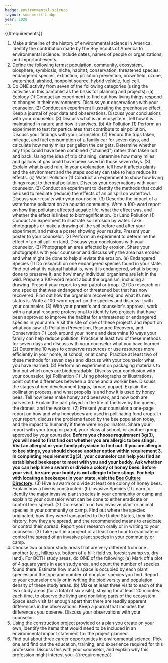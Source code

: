 ```yaml
---
badge: environmental-science
layout: smb-merit-badge
year: 2020
---
```


{{#requirements}}
1. Make a timeline of the history of environmental science in America. Identify the contribution made by the Boy Scouts of America to environmental science. Include dates, names of people or organizations, and important events.
2. Define the following terms: population, community, ecosystem, biosphere, symbiosis, niche, habitat, conservation, threatened species, endangered species, extinction, pollution prevention, brownfield, ozone, watershed, airshed, nonpoint source, hybrid vehicle, fuel cell.
3. Do ONE activity from seven of the following categories (using the activities in this pamphlet as the basis for planning and projects):
    (a) Ecology
        (1) Conduct an experiment to find out how living things respond to changes in their environments. Discuss your observations with your counselor.
        (2) Conduct an experiment illustrating the greenhouse effect. Keep a journal of your data and observations. Discuss your conclusions with your counselor.
        (3) Discuss what is an ecosystem. Tell how it is maintained in nature and how it survives.
    (b) Air Pollution
        (1) Perform an experiment to test for particulates that contribute to air pollution. Discuss your findings with your counselor.
        (2) Record the trips taken, mileage, and fuel consumption of a family car for seven days, and calculate how many miles per gallon the car gets. Determine whether any trips could have been combined ("chained") rather than taken out and back. Using the idea of trip chaining, determine how many miles and gallons of gas could have been saved in those seven days.
        (3) Explain what is acid rain. In your explanation, tell how it affects plants and the environment and the steps society can take to help reduce its effects.
    (c) Water Pollution
        (1) Conduct an experiment to show how living things react to thermal pollution. Discuss your observations with your counselor.
        (2) Conduct an experiment to identify the methods that could be used to mediate (reduce) the effects of an oil spill on waterfowl. Discuss your results with your counselor.
        (3) Describe the impact of a waterborne pollutant on an aquatic community. Write a 100-word report on how that pollutant affected aquatic life, what the effect was, and whether the effect is linked to biomagnification.
    (d) Land Pollution
        (1) Conduct an experiment to illustrate soil erosion by water. Take photographs or make a drawing of the soil before and after your experiment, and make a poster showing your results. Present your poster to your counselor.
        (2) Perform an experiment to determine the effect of an oil spill on land. Discuss your conclusions with your counselor.
        (3) Photograph an area affected by erosion. Share your photographs with your counselor and discuss why the area has eroded and what might be done to help alleviate the erosion.
    (e) Endangered Species
        (1) Do research on one endangered species found in your state. Find out what its natural habitat is, why it is endangered, what is being done to preserve it, and how many individual organisms are left in the wild. Prepare a 100-word report about the organism, including a drawing. Present your report to your patrol or troop.
        (2) Do research on one species that was endangered or threatened but that has now recovered. Find out how the organism recovered, and what its new status is. Write a 100-word report on the species and discuss it with your counselor.
        (3) With your parent's and counselor's approval, work with a natural resource professional to identify two projects that have been approved to improve the habitat for a threatened or endangered species in your area. Visit the site of one of these projects and report on what you saw.
    (f) Pollution Prevention, Resource Recovery, and Conservation
        (1) Look around your home and determine 10 ways your family can help reduce pollution. Practice at least two of these methods for seven days and discuss with your counselor what you have learned.
        (2) Determine 10 ways to conserve resources or use resources more efficiently in your home, at school, or at camp. Practice at least two of these methods for seven days and discuss with your counselor what you have learned.
        (3) Perform an experiment on packaging materials to find out which ones are biodegradable. Discuss your conclusion with your counselor.
    (g) Pollination
        (1) Using photographs or illustrations, point out the differences between a drone and a worker bee. Discuss the stages of bee development (eggs, larvae, pupae). Explain the pollination process, and what propolis is and how it is used by honey bees. Tell how bees make honey and beeswax, and how both are harvested. Explain the part played in the life of the hive by the queen, the drones, and the workers.
        (2) Present your counselor a one-page report on how and why honeybees are used in pollinating food crops. In your report, discuss the problems faced by the bee population today, and the impact to humanity if there were no pollinators. Share your report with your troop or patrol, your class at school, or another group approved by your counselor.
        **Before you choose requirement 3g(3), you will need to first find out whether you are allergic to bee stings. Visit an allergist or your family physician to find out. If you are allergic to bee stings, you should choose another option within requirement 3. In completing requirement 3g(3), your counselor can help you find an established beekeeper to meet with you and your buddy. Ask whether you can help hive a swarm or divide a colony of honey bees. Before your visit, be sure your buddy is not allergic to bee stings. For help with locating a beekeeper in your state, visit the <a href="https://www.beeculture.com/directory/">Bee Culture Directory</a>.**
        (3) Hive a swarm or divide at least one colony of honey bees. Explain how a hive is constructed.
    (h) Invasive Species
        (1) Learn to identify the major invasive plant species in your community or camp and explain to your counselor what can be done to either eradicate or control their spread.
        (2) Do research on two invasive plant or animal species in your community or camp. Find out where the species originated, how they were transported to the United States, their life history, how they are spread, and the recommended means to eradicate or control their spread. Report your research orally or in writing to your counselor.
        (3) Take part in a project of at least one hour to eradicate or control the spread of an invasive plant species in your community or camp.
4. Choose two outdoor study areas that are very different from one another (e.g., hilltop vs. bottom of a hill; field vs. forest; swamp vs. dry land). For BOTH study areas, do ONE of the following:
    (a) Mark off a plot of 4 square yards in each study area, and count the number of species found there. Estimate how much space is occupied by each plant species and the type and number of nonplant species you find. Report to your counselor orally or in writing the biodiversity and population density of these study areas.
    (b) Make at least three visits to each of the two study areas (for a total of six visits), staying for at least 20 minutes each time, to observe the living and nonliving parts of the ecosystem. Space each visit far enough apart that there are readily apparent differences in the observations. Keep a journal that includes the differences you observe. Discuss your observations with your counselor.
5. Using the construction project provided or a plan you create on your own, identify the items that would need to be included in an environmental impact statement for the project planned.
6. Find out about three career opportunities in environmental science. Pick one and find out the education, training, and experience required for this profession. Discuss this with your counselor, and explain why this profession might interest you.
{{/requirements}}
